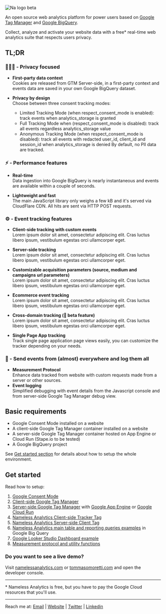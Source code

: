 ![Na logo beta](https://github.com/tommasomoretti/nameless-analytics/assets/29273232/7d4ded5e-4b79-46a2-b089-03997724fd10)

An open source web analytics platform for power users based on [Google Tag Manager](https://marketingplatform.google.com/intl/it/about/tag-manager/) and [Google BigQuery](https://cloud.google.com/bigquery). 

Collect, analyze and activate your website data with a free* real-time web analytics suite that respects users privacy.



## TL;DR
### 🕵🏻‍♂️ - Privacy focused
- **First-party data context**\
Cookies are released from GTM Server-side, in a first-party context and events data are saved in your own Google BigQuery dataset.

- **Privacy by design**\
Choose between three consent tracking modes:
  - Limited Tracking Mode (when respect_consent_mode is enabled): track events when analytics_storage is granted
  - Full Tracking Mode when (respect_consent_mode is disabled): track all events regardless analytics_storage value
  - Anonymous Tracking Mode (when respect_consent_mode is disabled): track all events with redacted user_id, client_id and session_id when analytics_storage is denied
By default, no PII data are tracked.


### ⚡️ - Performance features
- **Real-time**\
Data ingestion into Google BigQuery is nearly instantaneous and events are available within a couple of seconds.

- **Lightweight and fast**\
The main JavaScript library only weighs a few kB and it's served via CloudFlare CDN. All hits are sent via HTTP POST requests.


### ⚙ - Event tracking features
- **Client-side tracking with custom events**\
Lorem ipsum dolor sit amet, consectetur adipiscing elit. Cras luctus libero ipsum, vestibulum egestas orci ullamcorper eget.

- **Server-side tracking**\
Lorem ipsum dolor sit amet, consectetur adipiscing elit. Cras luctus libero ipsum, vestibulum egestas orci ullamcorper eget.

- **Customizable acquisition parameters (source, medium and campaigns url parameters)**\
Lorem ipsum dolor sit amet, consectetur adipiscing elit. Cras luctus libero ipsum, vestibulum egestas orci ullamcorper eget.

- **Ecommerce event tracking**\
Lorem ipsum dolor sit amet, consectetur adipiscing elit. Cras luctus libero ipsum, vestibulum egestas orci ullamcorper eget.

- **Cross-domain tracking (🚧 beta feature)**\
Lorem ipsum dolor sit amet, consectetur adipiscing elit. Cras luctus libero ipsum, vestibulum egestas orci ullamcorper eget.

- **Single Page App tracking**\
Track single page application page views easily, you can customize the tracker depending on your needs.


### 🚀 - Send events from (almost) everywhere and log them all
- **Measurement Protocol**\
Enhance data tracked from website with custom requests made from a server or other sources.  
- **Event logging**\
Simplified debugging with event details from the Javascript console and from server-side Google Tag Manager debug view.



## Basic requirements
- Google Consent Mode installed on a website
- A client-side Google Tag Manager container installed on a website
- A server-side Google Tag Manager container hosted on App Engine or Cloud Run (Stape.io to be tested)
- A Google BigQuery project

See [Get started section](https://github.com/tommasomoretti/nameless-analytics/blob/main/README.md#get-started) for details about how to setup the whole environment.



## Get started
Read how to setup:
1. [Google Consent Mode](https://developers.google.com/tag-platform/security/guides/consent?hl=en&consentmode=advanced)
2. [Client-side Google Tag Manager](https://support.google.com/tagmanager/answer/14842164)
3. [Server-side Google Tag Manager](https://developers.google.com/tag-platform/tag-manager/server-side) with [Google App Engine](https://developers.google.com/tag-platform/tag-manager/server-side/app-engine-setup) or [Google Cloud Run](https://developers.google.com/tag-platform/tag-manager/server-side/cloud-run-setup-guide)
4. [Nameless Analytics Client-side Tracker Tag](https://github.com/tommasomoretti/nameless-analytics-client-tag)
5. [Nameless Analytics Server-side Client Tag](https://github.com/tommasomoretti/nameless-analytics-server-tag)
6. [Nameless Analytics main table and reporting queries examples](https://github.com/tommasomoretti/nameless-analytics-queries) in Google Big Query
7. [Google Looker Studio Dashboard example](https://lookerstudio.google.com/reporting/d4a86b2c-417d-4d4d-9ac5-281dca9d1abe/page/HPxxD)
8. [Measurement protocol and utility functions](https://github.com/tommasomoretti/nameless-analytics-measurement-protocol-and-utility-functions)


### Do you want to see a live demo? 
Visit [namelessanalytics.com](https://namelessanalytics.com?utm_source=github.com&utm_medium=referral&utm_campaign=nameless_analytics) or [tommasomoretti.com](https://tommasomoretti.com?utm_source=github.com&utm_medium=referral&utm_campaign=nameless_analytics) and open the developer console.

---

\* Nameless Analytics is free, but you have to pay the Google Cloud resources that you'll use.

---

Reach me at: [Email](mailto:hello@tommasomoretti.com) | [Website](https://tommasomoretti.com/?utm_source=github.com&utm_medium=referral&utm_campaign=nameless_analytics) | [Twitter](https://twitter.com/tommoretti88) | [Linkedin](https://www.linkedin.com/in/tommasomoretti/)
